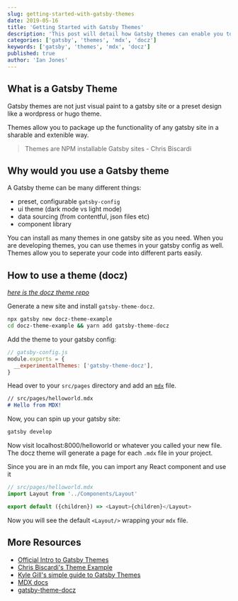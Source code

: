 ```yaml
---
slug: getting-started-with-gatsby-themes
date: 2019-05-16
title: 'Getting Started with Gatsby Themes'
description: 'This post will detail how Gatsby themes can enable you to build your blog, documentation site, or ecommerse site faster.'
categories: ['gatsby', 'themes', 'mdx', 'docz']
keywords: ['gatsby', 'themes', 'mdx', 'docz']
published: true
author: 'Ian Jones'
---
```


## What is a Gatsby Theme

Gatsby themes are not just visual paint to a gatsby site or a preset design like a wordpress or hugo theme.

Themes allow you to package up the functionality of any gatsby site in a sharable and extenible way.

> Themes are NPM installable Gatsby sites - Chris Biscardi

## Why would you use a Gatsby theme

A Gatsby theme can be many different things:

- preset, configurable `gatsby-config`
- ui theme (dark mode vs light mode)
- data sourcing (from contentful, json files etc)
- component library

You can install as many themes in one gatsby site as you need. When you are developing themes, you can use themes in your gatsby config as well. Themes allow you to seperate your code into different parts easily.

## How to use a theme (docz)

[_here is the docz theme repo_](https://github.com/pedronauck/docz/tree/master/core/gatsby-theme-docz)


Generate a new site and install `gatsby-theme-docz`.

```bash
npx gatsby new docz-theme-example
cd docz-theme-example && yarn add gatsby-theme-docz
```

Add the theme to your gatsby config:

```js
// gatsby-config.js
module.exports = {
  __experimentalThemes: ['gatsby-theme-docz'],
}
```

Head over to your `src/pages` directory and add an [`mdx`](https://github.com/mdx-js/mdx) file.

```markdown
// src/pages/helloworld.mdx
# Hello from MDX!
```

Now, you can spin up your gatsby site:

```bash
gatsby develop
```

Now visit localhost:8000/helloworld or whatever you called your new file. The docz theme will generate a page for each `.mdx` file in your project.

Since you are in an mdx file, you can import any React component and use it

```js
// src/pages/helloworld.mdx
import Layout from '../Components/Layout'

export default ({children}) => <Layout>{children}</Layout>
```

Now you will see the default `<Layout/>` wrapping your `mdx` file.


## More Resources

- [Official Intro to Gatsby Themes](https://www.gatsbyjs.org/blog/2018-11-11-introducing-gatsby-themes/)
- [Chris Biscardi's Theme Example](https://github.com/ChristopherBiscardi/gatsby-theme-examples)
- [Kyle Gill's simple guide to Gatsby Themes](https://medium.com/@kyle.robert.gill/a-simple-guide-to-gatsbyjs-themes-a4f9765c5ac7)
- [MDX docs](https://github.com/mdx-js/mdx)
- [gatsby-theme-docz](https://github.com/pedronauck/docz/tree/master/core/gatsby-theme-docz)
